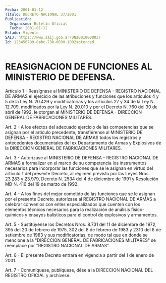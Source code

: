 ```yaml
---
Fecha: 2001-01-12
Título: DECRETO NACIONAL 37/2001
Publicación:
  Organismo: Boletín Oficial
  Fecha: 2001-01-12
Estado: Vigente
SAIJ: https://www.saij.gob.ar/DN20010000037
Id: 123456789-0abc-730-0000-1002soterced
---
```

# REASIGNACION DE FUNCIONES AL MINISTERIO DE DEFENSA.

<a id="1"></a>
Artículo  1  - Reasígnase  al  MINISTERIO  DE  DEFENSA  -  REGISTRO NACIONAL DE ARMAS  el ejercicio de las atribuciones y funciones que los artículos 4 y 5  de  la  Ley N. 20.429 y modificatorias y los artículos 27 y 34 de la Ley N. 12.709, modificados por la Ley N. 20.010 y por el Decreto N. 760 del  30 de abril de 1992, le otorgan al MINISTERIO DE DEFENSA  -  DIRECCION    GENERAL  DE FABRICACIONES MILITARES.

<a id="2"></a>
Art. 2 - A los efectos del adecuado ejercicio  de las competencias que  se  asignan  por  el  artículo  precedente,  transfiérense  al MINISTERIO  DE  DEFENSA  -  REGISTRO  NACIONAL DE ARMAS  todos  los registros y antecedentes documentales del  ex Departamento de Armas y  Explosivos  de  la DIRECCION GENERAL DE FABRICACIONES  MILITARES.

<a id="3"></a>
Art. 3 - Autorízase  al  MINISTERIO DE DEFENSA - REGISTRO NACIONAL DE ARMAS a formalizar en el marco de su competencia los instrumentos necesarios para  incorporar  las  funciones  que se le asignan en virtud del artículo 1 del presente Decreto, al  régimen previsto por las Leyes Nros. 23.283 y 23.979, Decreto N. 2534 del 4 de diciembre de 1991 y Resolución MD N. 416 del 19 de marzo de 1992.

<a id="4"></a>
Art. 4 - A los fines del mejor cometido de las funciones que se le asignan por el presente Decreto, autorízase al REGISTRO NACIONAL DE ARMAS a celebrar convenios con entes especializados que cuenten con los  elementos  técnicos necesarios para la realización de análisis físico-químicos y  ensayos balísticos para el control de explosivos y armamentos.

<a id="5"></a>
Art. 5 - Sustitúyense los Decretos Nros. 8.731 del 11 de diciembre de 1972, 395 del 20  de  febrero  de  1975, 302 del 8 de febrero de 1983 y 2310 del 8 de setiembre de 1983  y  sus  modificatorias,  de modo  tal  que  en  donde  se  mencione  a la "DIRECCION GENERAL DE FABRICACIONES  MILITARES" se reemplace por  "REGISTRO  NACIONAL  DE ARMAS".

<a id="6"></a>
Art. 6 - El presente  Decreto  entrará en vigencia a partir del 1 de enero de 2001.

<a id="7"></a>
Art. 7 - Comuníquese, publíquese,  dése  a la DIRECCION NACIONAL DEL REGISTRO OFICIAL y archívese.